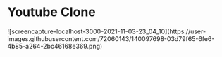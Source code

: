 <h1>Youtube Clone</h1>
![screencapture-localhost-3000-2021-11-03-23_04_10](https://user-images.githubusercontent.com/72060143/140097698-03d79f65-6fe6-4b85-a264-2bc46168e369.png)
